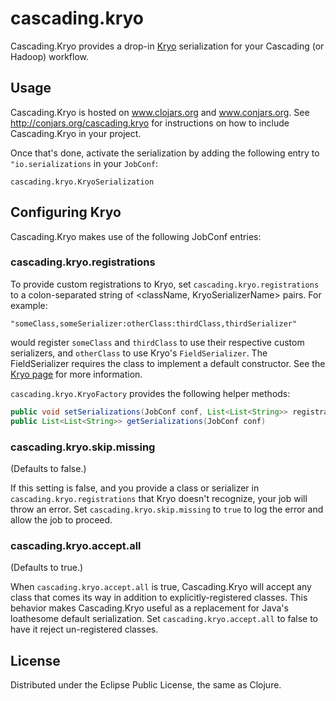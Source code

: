 # cascading.kryo

Cascading.Kryo provides a drop-in [Kryo](http://code.google.com/p/kryo/) serialization for your Cascading (or Hadoop) workflow.

## Usage

Cascading.Kryo is hosted on www.clojars.org and www.conjars.org. See http://conjars.org/cascading.kryo for instructions on how to include Cascading.Kryo in your project.

Once that's done, activate the serialization by adding the following entry to `"io.serializations` in your `JobConf`:

    cascading.kryo.KryoSerialization

## Configuring Kryo

Cascading.Kryo makes use of the following JobConf entries:

### cascading.kryo.registrations

To provide custom registrations to Kryo, set `cascading.kryo.registrations` to a colon-separated string of <className, KryoSerializerName> pairs. For example:

    "someClass,someSerializer:otherClass:thirdClass,thirdSerializer"

would register `someClass` and `thirdClass` to use their respective custom serializers, and `otherClass` to use Kryo's `FieldSerializer`. The FieldSerializer requires the class to implement a default constructor. See the [Kryo page](http://code.google.com/p/kryo/) for more information.

`cascading.kryo.KryoFactory` provides the following helper methods:

```java
public void setSerializations(JobConf conf, List<List<String>> registrations)
public List<List<String>> getSerializations(JobConf conf)
```

### cascading.kryo.skip.missing

(Defaults to false.)

If this setting is false, and you provide a class or serializer in `cascading.kryo.registrations` that Kryo doesn't recognize, your job will throw an error. Set `cascading.kryo.skip.missing` to `true` to log the error and allow the job to proceed.

### cascading.kryo.accept.all

(Defaults to true.)

When `cascading.kryo.accept.all` is true, Cascading.Kryo will accept any class that comes its way in addition to explicitly-registered classes. This behavior makes Cascading.Kryo useful as a replacement for Java's loathesome default serialization. Set `cascading.kryo.accept.all` to false to have it reject un-registered classes.

## License

Distributed under the Eclipse Public License, the same as Clojure.

